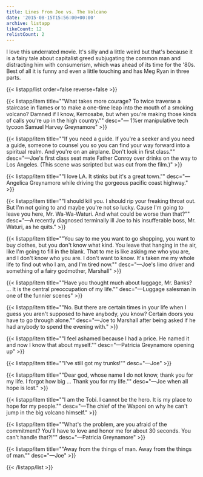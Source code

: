 ```yaml
---
title: Lines From Joe vs. The Volcano
date: '2015-08-15T15:56:00+00:00'
archive: listapp
likeCount: 12
relistCount: 2
---
```


I love this underrated movie. It's silly and a little weird but that's because it is a fairy tale about capitalist greed subjugating the common man and distracting him with consumerism, which was ahead of its time for the '80s. Best of all it is funny and even a little touching and has Meg Ryan in three parts.

<!--more-->

{{< listapp/list order=false reverse=false >}}

   {{< listapp/item title="\"What takes more courage? To twice traverse a staircase in flames or to make a one-time leap into the mouth of a smoking volcano? Damned if I know, Kemosabe, but when you're making those kinds of calls you're up in the high country.\""
      desc="— 1%er manipulative tech tycoon Samuel Harvey Greynamore" >}}

   {{< listapp/item title="\"If you need a guide. If you're a seeker and you need a guide, someone to counsel you so you can find your way forward into a spiritual realm. And you're on an airplane. Don't look in first class.\""
      desc="—Joe's first class seat mate Father Conroy over drinks on the way to Los Angeles. (This scene was scripted but was cut from the film.)" >}}

   {{< listapp/item title="\"I love LA. It stinks but it's a great town.\""
      desc="—Angelica Greynamore while driving the gorgeous pacific coast highway." >}}

   {{< listapp/item title="\"I should kill you. I should rip your freaking throat out. But I'm not going to and maybe you're not so lucky. Cause I'm going to leave you here, Mr. Wa-Wa-Waturi. And what could be worse than that?\""
      desc="—A recently diagnosed terminally ill Joe to his insufferable boss, Mr. Waturi, as he quits." >}}

   {{< listapp/item title="\"You say to me you want to go shopping, you want to buy clothes, but you don't know what kind. You leave that hanging in the air, like I'm going to fill in the blank. That to me is like asking me who you are, and I don't know who you are. I don't want to know. It's taken me my whole life to find out who I am, and I'm tired now.\""
      desc="—Joe's limo driver and something of a fairy godmother, Marshall" >}}

   {{< listapp/item title="\"Have you thought much about luggage, Mr. Banks? … It is the central preoccupation of my life.\""
      desc="—Luggage salesman in one of the funnier scenes" >}}

   {{< listapp/item title="\"No. But there are certain times in your life when I guess you aren't supposed to have anybody, you know? Certain doors you have to go through alone.\""
      desc="—Joe to Marshall after being asked if he had anybody to spend the evening with." >}}

   {{< listapp/item title="\"I feel ashamed because I had a price. He named it and now I know that about myself.\""
      desc="—Patricia Greynamore opening up" >}}

   {{< listapp/item title="\"I've still got my trunks!\""
      desc="—Joe" >}}

   {{< listapp/item title="\"Dear god, whose name I do not know, thank you for my life. I forgot how big … Thank you for my life.\""
      desc="—Joe when all hope is lost." >}}

   {{< listapp/item title="\"I am the Tobi. I cannot be the hero. It is my place to hope for my people.\""
      desc="—The chief of the Waponi on why he can't jump in the big volcano himself." >}}

   {{< listapp/item title="\"What's the problem, are you afraid of the commitment? You'll have to love and honor me for about 30 seconds. You can't handle that?!\""
      desc="—Patricia Greynamore" >}}

   {{< listapp/item title="\"Away from the things of man. Away from the things of man.\""
      desc="—Joe" >}}

{{< /listapp/list >}}
